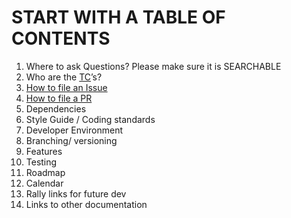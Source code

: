 
# START WITH A TABLE OF CONTENTS

1. Where to ask Questions?  Please make sure it is SEARCHABLE
1. Who are the [TC](SoYouWantToBeATC)’s?
1. [How to file an Issue](FileAnIssueHowTo)
1. [How to file a PR](FileAPRHowTo)
1. Dependencies
1. Style Guide / Coding standards
1. Developer Environment
  1. Branching/ versioning
  1. Features
1. Testing
1. Roadmap
1. Calendar
1. Rally links for future dev 
1. Links to other documentation
